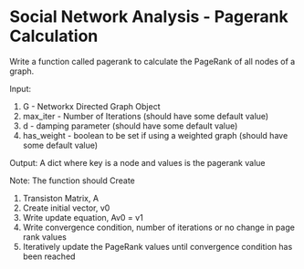 # Social Network Analysis - Pagerank Calculation
Write a function called pagerank to calculate the PageRank of all nodes of a graph.  

Input:  

1. G - Networkx Directed Graph Object 
2. max_iter - Number of Iterations (should have some default value) 
3. d - damping parameter (should have some default value)
4. has_weight - boolean to be set if using a weighted graph (should have some default value) 

Output: A dict where key is a node and values is the pagerank value  

Note:  The function should Create 

1. Transiston Matrix, A 
2. Create initial vector, v0 
3. Write update equation, Av0 = v1 
4. Write convergence condition, number of iterations or no change in page rank values 
5. Iteratively update the PageRank values until convergence condition has been reached
